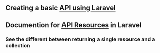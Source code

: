 ## Creating a basic [API using Laravel](https://medium.com/@devlob/creating-apis-in-laravel-5-5-using-api-resources-9850c1b70efb)

## Documention for [API Resources](https://laravel.com/docs/5.6/eloquent-resources#generating-resources) in Laravel
### See the different between returning a single resource and a collection